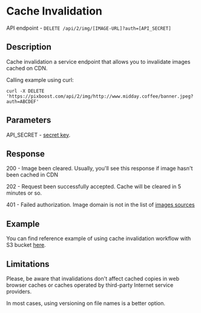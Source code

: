 # Cache Invalidation

API endpoint - `DELETE /api/2/img/[IMAGE-URL]?auth=[API_SECRET]`

## Description

Cache invalidation a service endpoint that allows you to invalidate images cached on CDN.

Calling example using curl:

```text
curl -X DELETE 'https://pixboost.com/api/2/img/http://www.midday.coffee/banner.jpeg?auth=ABCDEF'
```

## Parameters

API\_SECRET - [secret key](api-secrets.md).

## Response

200 - Image been cleared. Usually, you'll see this response if image hasn't been cached in CDN

202 - Request been successfully accepted. Cache will be cleared in 5 minutes or so.

401 - Failed authorization. Image domain is not in the list of [images sources](../setup/adding-image-source.md)

## Example

You can find reference example of using cache invalidation workflow with S3 bucket [here](https://github.com/Pixboost/aws-s3-invalidate-cdn).

## Limitations

Please, be aware that invalidations don't affect cached copies in web browser caches or caches operated by third-party Internet service providers.

In most cases, using versioning on file names is a better option.

